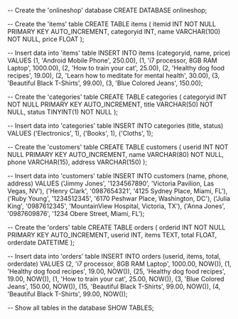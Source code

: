 -- Create the 'onlineshop' database
CREATE DATABASE onlineshop;

-- Create the 'items' table
CREATE TABLE items (
    itemid INT NOT NULL PRIMARY KEY AUTO_INCREMENT,
    categoryid INT,
    name VARCHAR(100) NOT NULL,
    price FLOAT
);

-- Insert data into 'items' table
INSERT INTO items (categoryid, name, price) 
VALUES 
    (1, 'Android Mobile Phone', 250.00),
    (1, 'i7 processor, 8GB RAM Laptop', 1000.00),
    (2, 'How to train your cat', 25.00),
    (2, 'Healthy dog food recipes', 19.00),
    (2, 'Learn how to meditate for mental health', 30.00),
    (3, 'Beautiful Black T-Shirts', 99.00),
    (3, 'Blue Colored Jeans', 150.00);

-- Create the 'categories' table
CREATE TABLE categories (
    categoryid INT NOT NULL PRIMARY KEY AUTO_INCREMENT,
    title VARCHAR(50) NOT NULL,
    status TINYINT(1) NOT NULL
);

-- Insert data into 'categories' table
INSERT INTO categories (title, status) 
VALUES 
    ('Electronics', 1),
    ('Books', 1),
    ('Cloths', 1);

-- Create the 'customers' table
CREATE TABLE customers (
    userid INT NOT NULL PRIMARY KEY AUTO_INCREMENT,
    name VARCHAR(80) NOT NULL,
    phone VARCHAR(15),
    address VARCHAR(150)
);

-- Insert data into 'customers' table
INSERT INTO customers (name, phone, address) 
VALUES 
    ('Jimmy Jones', '1234567890', 'Victoria Pavilion, Las Vegas, NV'),
    ('Henry Clark', '0987654321', '4125 Sydney Place, Miami, FL'),
    ('Ruby Young', '1234512345', '6170 Peshwar Place, Washington, DC'),
    ('Julia King', '0987612345', 'MountainView Hospital, Victoria, TX'),
    ('Anna Jones', '0987609876', '1234 Obere Street, Miami, FL');

-- Create the 'orders' table
CREATE TABLE orders (
    orderid INT NOT NULL PRIMARY KEY AUTO_INCREMENT,
    userid INT,
    items TEXT,
    total FLOAT,
    orderdate DATETIME
);

-- Insert data into 'orders' table
INSERT INTO orders (userid, items, total, orderdate) 
VALUES 
    (2, 'i7 processor, 8GB RAM Laptop', 1000.00, NOW()),
    (1, 'Healthy dog food recipes', 19.00, NOW()),
    (25, 'Healthy dog food recipes', 19.00, NOW()),
    (1, 'How to train your cat', 25.00, NOW()),
    (3, 'Blue Colored Jeans', 150.00, NOW()),
    (15, 'Beautiful Black T-Shirts', 99.00, NOW()),
    (4, 'Beautiful Black T-Shirts', 99.00, NOW());

-- Show all tables in the database
SHOW TABLES;
